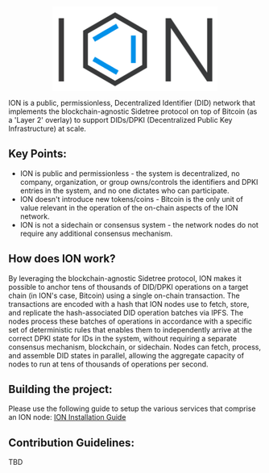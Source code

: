 
<img src="images/logo.png" style="display: block; height: 12em; margin: 0 auto;"/>

ION is a public, permissionless, Decentralized Identifier (DID) network that implements the blockchain-agnostic Sidetree protocol on top of Bitcoin (as a 'Layer 2' overlay) to support DIDs/DPKI (Decentralized Public Key Infrastructure) at scale.

## Key Points:

- ION is public and permissionless - the system is decentralized, no company, organization, or group owns/controls the identifiers and DPKI entries in the system, and no one dictates who can participate.
- ION doesn't introduce new tokens/coins - Bitcoin is the only unit of value relevant in the operation of the on-chain aspects of the ION network.
- ION is not a sidechain or consensus system - the network nodes do not require any additional consensus mechanism.

## How does ION work?

By leveraging the blockchain-agnostic Sidetree protocol, ION makes it possible to anchor tens of thousands of DID/DPKI operations on a target chain (in ION's case, Bitcoin) using a single on-chain transaction. The transactions are encoded with a hash that ION nodes use to fetch, store, and replicate the hash-associated DID operation batches via IPFS. The nodes process these batches of operations in accordance with a specific set of deterministic rules that enables them to independently arrive at the correct DPKI state for IDs in the system, without requiring a separate consensus mechanism, blockchain, or sidechain. Nodes can fetch, process, and assemble DID states in parallel, allowing the aggregate capacity of nodes to run at tens of thousands of operations per second.

## Building the project:

Please use the following guide to setup the various services that comprise an ION node: [ION Installation Guide](https://github.com/decentralized-identity/ion/blob/master/install-guide.md)

## Contribution Guidelines:

TBD


